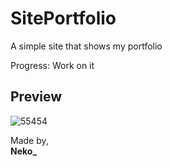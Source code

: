# SitePortfolio
A simple site that shows my portfolio 

Progress: Work on it

## Preview
![55454](https://github.com/monocat-neko/monocat-site/assets/129681589/07c02447-7d99-4ab7-ad65-ae8734dd9a77)

Made by, </br>
**Neko_**
